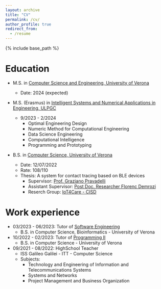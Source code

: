 ```yaml
---
layout: archive
title: "CV"
permalink: /cv/
author_profile: true
redirect_from:
  - /resume
---
```


{% include base_path %}

Education
======
* M.S. in <a href="https://www.corsi.univr.it/?ent=cs&id=417" target="_blank">Computer Science and Engineering, University of Verona</a>
  * Date: 2024 (expected)
* M.S. (Erasmus) in <a href="https://www2.ulpgc.es/plan-estudio/5005" target="_blank">Intelligent Systems and Numerical Applications in Engineering, ULPGC</a>
  * 9/2023 - 2/2024
    * Optimal Engineering Design
    * Numeric Method for Computational Engineering
    * Data Science Engineering
    * Computational Intelligence
    * Programming and Prototyping

* B.S. in <a href="https://www.corsi.univr.it/?ent=cs&id=420" target="_blank">Computer Science, University of Verona</a>
  * Date: 12/07/2022
  * Rate: 108/110
  * Thesis: A system for contact tracing based on BLE devices
    * Supervisor: <a href="https://www.di.univr.it/?ent=persona&id=123" target="_blank">Prof. Graziano Pravadelli</a>
    * Assistant Supervisor: <a href="https://sites.google.com/view/florencdemrozi" target="_blank">Post Doc. Researcher Florenc Demrozi</a>
    * Reserch Group: <a href="https://cisd.di.univr.it/area/7" target="_blank">IoT4Care - CISD</a>


Work experience
======
* 03/2023 - 06/2023: Tutor of <a href="https://www.corsi.univr.it/?ent=cs&id=420&menu=studiare&tab=insegnamenti&codins=4S003714&idOi=163941&aa=2022/2023&discr=null&discrCd=null" target="_blank">Software Engineering</a>
  * B.S. in Computer Science, Bioinformatics - University of Verona 
* 10/2022 - 02/2023: Tutor of <a href="https://www.corsi.univr.it/?ent=cs&id=420&menu=studiare&tab=insegnamenti&codins=4S003714&idOi=163942&aa=2022/2023&discr=null&discrCd=null" target="_blank">Programming II</a>
  * B.S. in Computer Science - University of Verona
* 09/2021 - 08/2022: HighSchool Teacher
  * ISS Galileo Galilei - ITT - Computer Science
  * Subjects:
    * Technology and Engineering of Information and Telecommunications Systems
    * Systems and Networks
    * Project Management and Business Organization

<!--
PDF
======
<iframe style="width: 80%;height: 600px;border:3px solid grey;background-color: white;" src="https://docs.google.com/document/d/e/2PACX-1vR_tIPVr1YciqA2hN45EuERQ3BnF0ueU8YaMZoeWAgN7tl3Z2pJ0mPMvSp30h9DccCo24iKT95nI8Pw/pub?embedded=true"></iframe>
-->